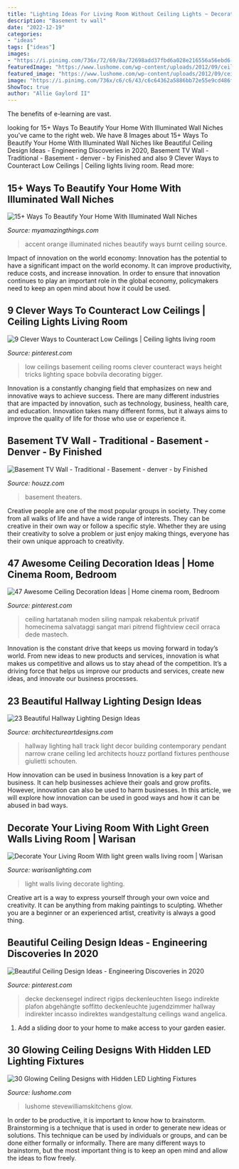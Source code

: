```yaml
---
title: "Lighting Ideas For Living Room Without Ceiling Lights ~ Decorate Your Living Room With Light Green Walls Living Room"
description: "Basement tv wall"
date: "2022-12-19"
categories:
- "ideas"
tags: ["ideas"]
images:
- "https://i.pinimg.com/736x/72/69/8a/72698add37fbd6a028e216556a56ebd6--ceiling-low-low-ceilings.jpg"
featuredImage: "https://www.lushome.com/wp-content/uploads/2012/09/ceiling-designs-hidden-lighting-modern-interiors-6.jpg"
featured_image: "https://www.lushome.com/wp-content/uploads/2012/09/ceiling-designs-hidden-lighting-modern-interiors-6.jpg"
image: "https://i.pinimg.com/736x/c6/c6/43/c6c64362a5886bb72e55e9cd486f101e.jpg"
ShowToc: true
author: "Allie Gaylord II"
---
```



The benefits of e-learning are vast.

	

		
looking for 15+ Ways To Beautify Your Home With Illuminated Wall Niches you've came to the right web. We have 8 Images about 15+ Ways To Beautify Your Home With Illuminated Wall Niches like Beautiful Ceiling Design Ideas - Engineering Discoveries in 2020, Basement TV Wall - Traditional - Basement - denver - by Finished and also 9 Clever Ways to Counteract Low Ceilings | Ceiling lights living room. Read more:
		
    
## 15+ Ways To Beautify Your Home With Illuminated Wall Niches

<img loading=lazy src="https://myamazingthings.com/wp-content/uploads/2016/12/burnt-orange-sofa-Family-Room-Contemporary-with-accent-wall-ceiling-lighting.jpg" onerror="this.onerror=null;this.src='https://tse4.mm.bing.net/th?id=OIP.TLmlyjmzHKGMwvJYCYYmkQHaE8&amp;pid=15.1';" alt="15+ Ways To Beautify Your Home With Illuminated Wall Niches">

_Source: myamazingthings.com_

>accent orange illuminated niches beautify ways burnt ceiling source. 

	

Impact of innovation on the world economy:
Innovation has the potential to have a significant impact on the world economy. It can improve productivity, reduce costs, and increase innovation. In order to ensure that innovation continues to play an important role in the global economy, policymakers need to keep an open mind about how it could be used.

    
## 9 Clever Ways To Counteract Low Ceilings | Ceiling Lights Living Room

<img loading=lazy src="https://i.pinimg.com/736x/72/69/8a/72698add37fbd6a028e216556a56ebd6--ceiling-low-low-ceilings.jpg" onerror="this.onerror=null;this.src='https://tse2.mm.bing.net/th?id=OIP.1JqcGaCS6QGLPaFXjJvNngHaLG&amp;pid=15.1';" alt="9 Clever Ways to Counteract Low Ceilings | Ceiling lights living room">

_Source: pinterest.com_

>low ceilings basement ceiling rooms clever counteract ways height tricks lighting space bobvila decorating bigger. 

	

Innovation is a constantly changing field that emphasizes on new and innovative ways to achieve success. There are many different industries that are impacted by innovation, such as technology, business, health care, and education. Innovation takes many different forms, but it always aims to improve the quality of life for those who use or experience it.

    
## Basement TV Wall - Traditional - Basement - Denver - By Finished

<img loading=lazy src="http://st.houzz.com/simgs/f131e96c01523110_4-1014/traditional-basement.jpg" onerror="this.onerror=null;this.src='https://tse3.mm.bing.net/th?id=OIP.eb8E-HemE7ZJfri2ckEiwAHaFQ&amp;pid=15.1';" alt="Basement TV Wall - Traditional - Basement - denver - by Finished">

_Source: houzz.com_

>basement theaters. 

	

Creative people are one of the most popular groups in society. They come from all walks of life and have a wide range of interests. They can be creative in their own way or follow a specific style. Whether they are using their creativity to solve a problem or just enjoy making things, everyone has their own unique approach to creativity.

    
## 47 Awesome Ceiling Decoration Ideas | Home Cinema Room, Bedroom

<img loading=lazy src="https://i.pinimg.com/736x/43/f2/3d/43f23db0ec05be48fcfec46154f6badd.jpg" onerror="this.onerror=null;this.src='https://tse4.mm.bing.net/th?id=OIP.UR2c1sQFe55tSrtA3UBbtwHaJ4&amp;pid=15.1';" alt="47 Awesome Ceiling Decoration Ideas | Home cinema room, Bedroom">

_Source: pinterest.com_

>ceiling hartatanah moden siling nampak rekabentuk privatif homecinema salvataggi sangat mari pitrend flightview cecil orraca dede mastech. 

	

Innovation is the constant drive that keeps us moving forward in today’s world. From new ideas to new products and services, innovation is what makes us competitive and allows us to stay ahead of the competition. It’s a driving force that helps us improve our products and services, create new ideas, and innovate our business processes.

    
## 23 Beautiful Hallway Lighting Design Ideas

<img loading=lazy src="http://www.architectureartdesigns.com/wp-content/uploads/2013/12/1837.jpg" onerror="this.onerror=null;this.src='https://tse3.mm.bing.net/th?id=OIP.WJqbEptuMYa5GNWuRo0N1wHaLV&amp;pid=15.1';" alt="23 Beautiful Hallway Lighting Design Ideas">

_Source: architectureartdesigns.com_

>hallway lighting hall track light decor building contemporary pendant narrow crane ceiling led architects houzz portland fixtures penthouse giulietti schouten. 

	

How innovation can be used in business
Innovation is a key part of business. It can help businesses achieve their goals and grow profits. However, innovation can also be used to harm businesses. In this article, we will explore how innovation can be used in good ways and how it can be abused in bad ways.

    
## Decorate Your Living Room With Light Green Walls Living Room | Warisan

<img loading=lazy src="http://warisanlighting.com/wp-content/uploads/parser/light-green-walls-living-room-5.jpg" onerror="this.onerror=null;this.src='https://tse1.mm.bing.net/th?id=OIP.ylydN9gEYRF6WnyCnn9bSgHaJ4&amp;pid=15.1';" alt="Decorate Your Living Room With light green walls living room | Warisan">

_Source: warisanlighting.com_

>light walls living decorate lighting. 

	

Creative art is a way to express yourself through your own voice and creativity. It can be anything from making paintings to sculpting. Whether you are a beginner or an experienced artist, creativity is always a good thing.

    
## Beautiful Ceiling Design Ideas - Engineering Discoveries In 2020

<img loading=lazy src="https://i.pinimg.com/736x/c6/c6/43/c6c64362a5886bb72e55e9cd486f101e.jpg" onerror="this.onerror=null;this.src='https://tse1.mm.bing.net/th?id=OIP.GLcdEAPk7PODHLiOxF_UFgHaJ3&amp;pid=15.1';" alt="Beautiful Ceiling Design Ideas - Engineering Discoveries in 2020">

_Source: pinterest.com_

>decke deckensegel indirect rigips deckenleuchten lisego indirekte plafon abgehängte soffitto deckenleuchte jugendzimmer hallway indirekter incasso indirektes wandgestaltung ceilings wand angelica. 

	

1. Add a sliding door to your home to make access to your garden easier.

    
## 30 Glowing Ceiling Designs With Hidden LED Lighting Fixtures

<img loading=lazy src="https://www.lushome.com/wp-content/uploads/2012/09/ceiling-designs-hidden-lighting-modern-interiors-6.jpg" onerror="this.onerror=null;this.src='https://tse3.mm.bing.net/th?id=OIP.auG2R-4hfodgR9-m_cYp7AHaG4&amp;pid=15.1';" alt="30 Glowing Ceiling Designs with Hidden LED Lighting Fixtures">

_Source: lushome.com_

>lushome stevewilliamskitchens glow. 

	

In order to be productive, it is important to know how to brainstorm. Brainstorming is a technique that is used in order to generate new ideas or solutions. This technique can be used by individuals or groups, and can be done either formally or informally. There are many different ways to brainstorm, but the most important thing is to keep an open mind and allow the ideas to flow freely.

